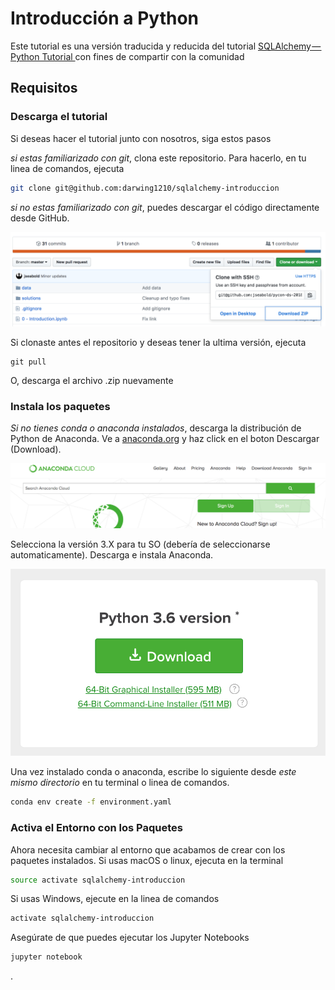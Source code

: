 # Introducción a Python

Este tutorial es una versión traducida y reducida del tutorial [SQLAlchemy — Python Tutorial
](https://towardsdatascience.com/sqlalchemy-python-tutorial-79a577141a91) con fines de compartir con la comunidad

## Requisitos

### Descarga el tutorial

Si deseas hacer el tutorial junto con nosotros, siga estos pasos

*si estas familiarizado con git*, clona este repositorio. Para hacerlo, en tu linea de comandos, ejecuta

```bash
git clone git@github.com:darwing1210/sqlalchemy-introduccion
```

*si no estas familiarizado con git*, puedes descargar el código directamente desde GitHub.

![download zip button](img/download-zip.png)

Si clonaste antes el repositorio y deseas tener la ultima versión, ejecuta

```
git pull
```

O, descarga el archivo .zip nuevamente

### Instala los paquetes

*Si no tienes conda o anaconda instalados*, descarga la distribución de Python de Anaconda. Ve a [anaconda.org](https://anaconda.org) y haz click en el boton Descargar (Download).
 
![download anaconda](img/download-anaconda.png)

Selecciona la versión 3.X para tu SO (debería de seleccionarse automaticamente). Descarga e instala Anaconda.

![python 3](img/download-py36.png)

Una vez instalado conda o anaconda, escribe lo siguiente desde *este mismo directorio* en tu terminal o linea de comandos.

```bash
conda env create -f environment.yaml
```

### Activa el Entorno con los Paquetes

Ahora necesita cambiar al entorno que acabamos de crear con los paquetes instalados. Si usas macOS o linux, ejecuta en la terminal

```bash
source activate sqlalchemy-introduccion
```

Si usas Windows, ejecute en la linea de comandos

```bash
activate sqlalchemy-introduccion
```

Asegúrate de que puedes ejecutar los Jupyter Notebooks

```bash
jupyter notebook
```

.

